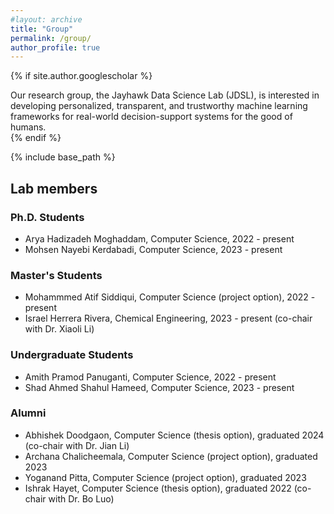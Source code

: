 ```yaml
---
#layout: archive
title: "Group"
permalink: /group/
author_profile: true
---
```


{% if site.author.googlescholar %}
<div class="wordwrap">Our research group, the Jayhawk Data Science Lab (JDSL), is interested in developing personalized, transparent, and trustworthy machine learning frameworks for real-world decision-support systems for the good of humans.
</div>
{% endif %}

{% include base_path %}

<style>
.myDiv {
  font-size:0.9em;
}
</style>
## Lab members
### Ph.D. Students
- Arya Hadizadeh Moghaddam, Computer Science, 2022 - present
- Mohsen Nayebi Kerdabadi, Computer Science, 2023 - present

### Master's Students
-	Mohammmed Atif Siddiqui, Computer Science (project option), 2022 - present
- Israel Herrera Rivera, Chemical Engineering, 2023 - present (co-chair with Dr. Xiaoli Li)


### Undergraduate Students
- Amith Pramod Panuganti, Computer Science, 2022 - present
- Shad Ahmed Shahul Hameed, Computer Science, 2023 - present


### Alumni
- Abhishek Doodgaon, Computer Science (thesis option), graduated 2024 (co-chair with Dr. Jian Li)
-	Archana Chalicheemala, Computer Science (project option), graduated 2023
-	Yoganand Pitta, Computer Science (project option), graduated 2023
-	Ishrak Hayet, Computer Science (thesis option), graduated 2022 (co-chair with Dr. Bo Luo)